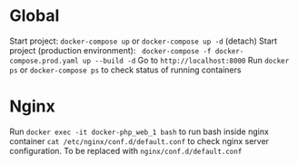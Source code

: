 # Global
Start project: `docker-compose up` or `docker-compose up -d` (detach)
Start project (production environment): ` docker-compose -f docker-compose.prod.yaml up --build -d`
Go to `http://localhost:8000`
Run `docker ps` or `docker-compose ps` to check status of running containers

# Nginx
Run `docker exec -it docker-php_web_1 bash` to run bash inside nginx container
`cat /etc/nginx/conf.d/default.conf` to check nginx server configuration. To be replaced with `nginx/conf.d/default.conf`